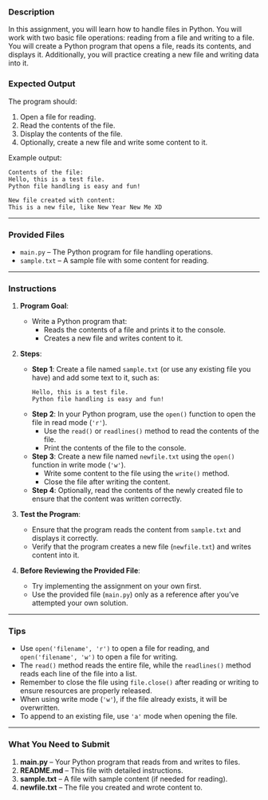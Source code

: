### **Description**

In this assignment, you will learn how to handle files in Python. You will work with two basic file operations: reading from a file and writing to a file. You will create a Python program that opens a file, reads its contents, and displays it. Additionally, you will practice creating a new file and writing data into it.

### **Expected Output**

The program should:

1. Open a file for reading.
2. Read the contents of the file.
3. Display the contents of the file.
4. Optionally, create a new file and write some content to it.

Example output:

```
Contents of the file:
Hello, this is a test file.
Python file handling is easy and fun!

New file created with content:
This is a new file, like New Year New Me XD
```

---

### **Provided Files**

- `main.py` – The Python program for file handling operations.
- `sample.txt` – A sample file with some content for reading.

---

### **Instructions**

1. **Program Goal**:

   - Write a Python program that:
     - Reads the contents of a file and prints it to the console.
     - Creates a new file and writes content to it.

2. **Steps**:

   - **Step 1**: Create a file named `sample.txt` (or use any existing file you have) and add some text to it, such as:
     ```
     Hello, this is a test file.
     Python file handling is easy and fun!
     ```
   - **Step 2**: In your Python program, use the `open()` function to open the file in read mode (`'r'`).
     - Use the `read()` or `readlines()` method to read the contents of the file.
     - Print the contents of the file to the console.
   - **Step 3**: Create a new file named `newfile.txt` using the `open()` function in write mode (`'w'`).
     - Write some content to the file using the `write()` method.
     - Close the file after writing the content.
   - **Step 4**: Optionally, read the contents of the newly created file to ensure that the content was written correctly.

3. **Test the Program**:

   - Ensure that the program reads the content from `sample.txt` and displays it correctly.
   - Verify that the program creates a new file (`newfile.txt`) and writes content into it.

4. **Before Reviewing the Provided File**:
   - Try implementing the assignment on your own first.
   - Use the provided file (`main.py`) only as a reference after you’ve attempted your own solution.

---

### **Tips**

- Use `open('filename', 'r')` to open a file for reading, and `open('filename', 'w')` to open a file for writing.
- The `read()` method reads the entire file, while the `readlines()` method reads each line of the file into a list.
- Remember to close the file using `file.close()` after reading or writing to ensure resources are properly released.
- When using write mode (`'w'`), if the file already exists, it will be overwritten.
- To append to an existing file, use `'a'` mode when opening the file.

---

### **What You Need to Submit**

1. **main.py** – Your Python program that reads from and writes to files.
2. **README.md** – This file with detailed instructions.
3. **sample.txt** – A file with sample content (if needed for reading).
4. **newfile.txt** – The file you created and wrote content to.
